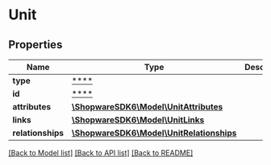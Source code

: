 # Unit

## Properties
Name | Type | Description | Notes
------------ | ------------- | ------------- | -------------
**type** | [****](.md) |  | [optional] 
**id** | [****](.md) |  | [optional] 
**attributes** | [**\ShopwareSDK6\Model\UnitAttributes**](UnitAttributes.md) |  | [optional] 
**links** | [**\ShopwareSDK6\Model\UnitLinks**](UnitLinks.md) |  | [optional] 
**relationships** | [**\ShopwareSDK6\Model\UnitRelationships**](UnitRelationships.md) |  | [optional] 

[[Back to Model list]](../../README.md#documentation-for-models) [[Back to API list]](../../README.md#documentation-for-api-endpoints) [[Back to README]](../../README.md)


